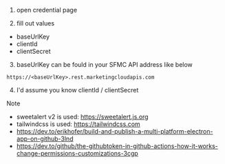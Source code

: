 1. open credential page

2. fill out values
- baseUrlKey
- clientId
- clientSecret


3. baseUrlKey can be fould in your SFMC API address like below
```
https://<baseUrlKey>.rest.marketingcloudapis.com
```

4. I'd assume you know clientId / clientSecret


Note
- sweetalert v2 is used: https://sweetalert.js.org
- tailwindcss is used: https://tailwindcss.com
- https://dev.to/erikhofer/build-and-publish-a-multi-platform-electron-app-on-github-3lnd
- https://dev.to/github/the-githubtoken-in-github-actions-how-it-works-change-permissions-customizations-3cgp